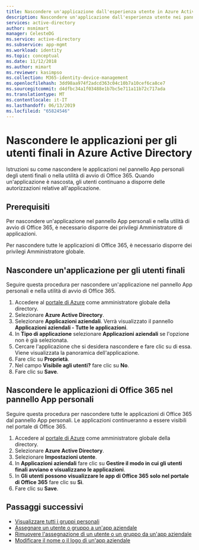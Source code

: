 ```yaml
---
title: Nascondere un'applicazione dall'esperienza utente in Azure Active Directory | Microsoft Docs
description: Nascondere un'applicazione dall'esperienza utente nei pannelli di accesso di Azure Active Directory o nelle schermate di avvio di Office 365.
services: active-directory
author: msmimart
manager: CelesteDG
ms.service: active-directory
ms.subservice: app-mgmt
ms.workload: identity
ms.topic: conceptual
ms.date: 11/12/2018
ms.author: mimart
ms.reviewer: kasimpso
ms.collection: M365-identity-device-management
ms.openlocfilehash: 3dd98aa974f2adcd363c04c10b7a10cef6ca8ce7
ms.sourcegitcommit: d4dfbc34a1f03488e1b7bc5e711a11b72c717ada
ms.translationtype: MT
ms.contentlocale: it-IT
ms.lasthandoff: 06/13/2019
ms.locfileid: "65824546"
---
```

# <a name="hide-applications-from-end-users-in-azure-active-directory"></a>Nascondere le applicazioni per gli utenti finali in Azure Active Directory

Istruzioni su come nascondere le applicazioni nel pannello App personali degli utenti finali o nella utilità di avvio di Office 365. Quando un'applicazione è nascosta, gli utenti continuano a disporre delle autorizzazioni relative all'applicazione. 

## <a name="prerequisites"></a>Prerequisiti

Per nascondere un'applicazione nel pannello App personali e nella utilità di avvio di Office 365, è necessario disporre dei privilegi Amministratore di applicazioni.

Per nascondere tutte le applicazioni di Office 365, è necessario disporre dei privilegi Amministratore globale.


## <a name="hide-an-application-from-the-end-user"></a>Nascondere un'applicazione per gli utenti finali
Seguire questa procedura per nascondere un'applicazione nel pannello App personali e nella utilità di avvio di Office 365.

1.  Accedere al [portale di Azure](https://portal.azure.com) come amministratore globale della directory.
2.  Selezionare **Azure Active Directory**.
3.  Selezionare **Applicazioni aziendali**. Verrà visualizzato il pannello **Applicazioni aziendali - Tutte le applicazioni**.
4.  In **Tipo di applicazione** selezionare **Applicazioni aziendali** se l'opzione non è già selezionata.
5.  Cercare l'applicazione che si desidera nascondere e fare clic su di essa.  Viene visualizzata la panoramica dell'applicazione.
6.  Fare clic su **Proprietà**. 
7.  Nel campo **Visibile agli utenti?** fare clic su **No**.
8.  Fare clic su **Save**.


## <a name="hide-office-365-applications-from-the-myapps-panel"></a>Nascondere le applicazioni di Office 365 nel pannello App personali

Seguire questa procedura per nascondere tutte le applicazioni di Office 365 dal pannello App personali. Le applicazioni continueranno a essere visibili nel portale di Office 365.

1.  Accedere al [portale di Azure](https://portal.azure.com) come amministratore globale della directory.
2.  Selezionare **Azure Active Directory**.
3.  Selezionare **Impostazioni utente**.
4.  In **Applicazioni aziendali** fare clic su **Gestire il modo in cui gli utenti finali avviano e visualizzano le applicazioni**.
5.  In **Gli utenti possono visualizzare le app di Office 365 solo nel portale di Office 365** fare clic su **Sì**.
6.  Fare clic su **Save**.


## <a name="next-steps"></a>Passaggi successivi
* [Visualizzare tutti i gruppi personali](../fundamentals/active-directory-groups-view-azure-portal.md)
* [Assegnare un utente o gruppo a un'app aziendale](assign-user-or-group-access-portal.md)
* [Rimuovere l'assegnazione di un utente o un gruppo da un'app aziendale](remove-user-or-group-access-portal.md)
* [Modificare il nome o il logo di un'app aziendale](change-name-or-logo-portal.md)

